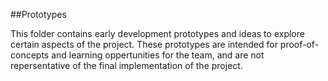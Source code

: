 ##Prototypes 

This folder contains early development prototypes and ideas to explore certain aspects of the project. These prototypes are intended for proof-of-concepts 
and learning oppertunities for the team, and are not repersentative of the final implementation of the project. 
